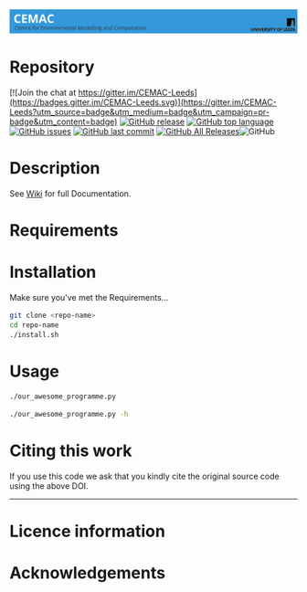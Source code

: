 <!-- image header -->
<div align="center">
<a href="https://www.cemac.leeds.ac.uk/">
  <img src="https://github.com/cemac/cemac_generic/blob/master/Images/cemac.png"></a>
  <br>
</div>

# Repository #

<!-- Buttons simply replace repo name! DOI Buttons can be put here too -->

[![Join the chat at https://gitter.im/CEMAC-Leeds](https://badges.gitter.im/CEMAC-Leeds.svg)](https://gitter.im/CEMAC-Leeds?utm_source=badge&utm_medium=badge&utm_campaign=pr-badge&utm_content=badge) [![GitHub release](https://img.shields.io/github/release/cemac/cemac_generic.svg)](https://github.com/cemac/cemac_generic/releases) [![GitHub top language](https://img.shields.io/github/languages/top/cemac/cemac_generic.svg)](https://github.com/cemac/cemac_generic) [![GitHub issues](https://img.shields.io/github/issues/cemac/cemac_generic.svg)](https://github.com/cemac/cemac_generic/issues) [![GitHub last commit](https://img.shields.io/github/last-commit/cemac/cemac_generic.svg)](https://github.com/cemac/cemac_generic/commits/master) [![GitHub All Releases](https://img.shields.io/github/downloads/cemac/cemac_generic/total.svg)](https://github.com/cemac/cemac_generic/releases)![GitHub](https://img.shields.io/github/license/cemac/cemac_generic.svg)


# Description #

<!-- A brief description link to useful pages etc -->
<!-- Link to Full Documentation -->

See [Wiki](https://github.com/cemac/cemac_generic/wiki) for full Documentation.

# Requirements #

<!-- Software / Hardware -->
<!-- Requirements.txt files -->

# Installation #

Make sure you've met the Requirements...
```bash
git clone <repo-name>
cd repo-name
./install.sh
```

# Usage #

<!-- Example usage -->

```bash
./our_awesome_programme.py
```

<!-- mention any helpfull help docs you've created -->

```bash
./our_awesome_programme.py -h
```

# Citing this work #

<!-- Something along the lines -->

If you use this code we ask that you kindly cite the original source code using the above DOI.

<hr>

# Licence information #

<!-- State Licence to draw attention to and stipulations -->

# Acknowledgements #

<!-- FUNDERS, Collaborators, other open source Software -->
